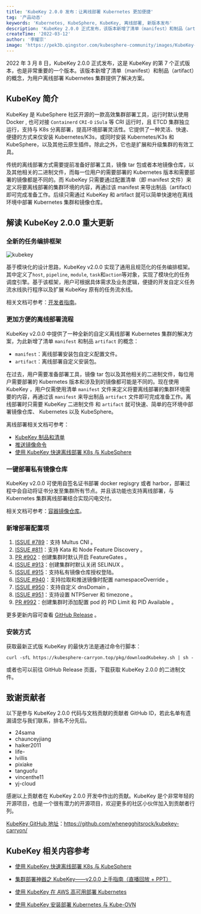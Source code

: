 ```yaml
---
title: 'KubeKey 2.0.0 发布：让离线部署 Kubernetes 更加便捷'
tag: '产品动态'
keywords: 'Kubernetes, KubeSphere, KubeKey, 离线部署, 新版本发布'
description: 'KubeKey 2.0.0 正式发布，该版本新增了清单（manifest）和制品（artifact）的概念，为用户离线部署 Kubernetes 集群提供了解决方案。'
createTime: '2022-03-12'
author: '李耀宗'
image: 'https://pek3b.qingstor.com/kubesphere-community/images/KubeKey-v2.0.0-release-cover.png'
---
```


2022 年 3 月 8 日，KubeKey 2.0.0 正式发布，这是 KubeKey 的第 7 个正式版本，也是非常重要的一个版本。该版本新增了清单（manifest）和制品（artifact）的概念，为用户离线部署 Kubernetes 集群提供了解决方案。

## KubeKey 简介

KubeKey 是 KubeSphere 社区开源的一款高效集群部署工具，运行时默认使用 Docker , 也可对接 `Containerd` `CRI-O` `iSula` 等 CRI 运行时，且 ETCD 集群独立运行，支持与 K8s 分离部署，提高环境部署灵活性。它提供了一种灵活、快速、便捷的方式来仅安装 Kubernetes/K3s，或同时安装 Kubernetes/K3s 和 KubeSphere，以及其他云原生插件。除此之外，它也是扩展和升级集群的有效工具。

传统的离线部署方式需要提前准备好部署工具，镜像 tar 包或者本地镜像仓库，以及其他相关的二进制文件，而每一位用户的需要部署的 Kubernetes 版本和需要部署的镜像都是不同的。而 KubeKey 只需要通过配置清单（即 manifest 文件）来定义将要离线部署的集群环境的内容，再通过该 manifest 来导出制品（artifact）即可完成准备工作。后续只需通过 KubeKey 和 artifact 就可以简单快速地在离线环境中部署 Kubernetes 集群和镜像仓库。

## 解读 KubeKey 2.0.0 重大更新

### 全新的任务编排框架

![kubekey](https://raw.githubusercontent.com/kubesphere/kubekey/master/docs/img/KubeKey-Architecture.png)

基于模块化的设计思路，KubeKey v2.0.0 实现了通用且规范化的任务编排框架。其中定义了`host`, `pipeline`,  `module`, `task`和`action`等对象，实现了模块化的任务调度引擎。基于该框架，用户可根据具体需求及业务逻辑，便捷的开发自定义任务流水线执行程序以及扩展 KubeKey 原有的任务流水线。

相关文档可参考：[开发者指南](https://github.com/whenegghitsrock/kubekey-carryon/blob/master/docs/developer-guide.md)。

### 更加方便的离线部署流程

KubeKey v2.0.0 中提供了一种全新的自定义离线部署 Kubernetes 集群的解决方案，为此新增了清单 `manifest` 和制品 `artifact` 的概念：
* `manifest`：离线部署安装包自定义配置文件。
* `artifact`：离线部署自定义安装包。

在过去，用户需要准备部署工具，镜像 tar 包以及其他相关的二进制文件，每位用户需要部署的 Kubernetes 版本和涉及到的镜像都可能是不同的。现在使用 KubeKey ，用户仅需使用清单 `manifest` 文件来定义将要离线部署的集群环境需要的内容，再通过该 `manifest` 来导出制品 `artifact` 文件即可完成准备工作。离线部署时只需要 KubeKey 二进制文件 和 `artifact` 就可快速、简单的在环境中部署镜像仓库、 Kubernetes 以及 KubeSphere。

离线部署相关文档可参考：
* [KubeKey 制品和清单](https://github.com/whenegghitsrock/kubekey-carryon/blob/master/docs/zh/manifest_and_artifact.md)
* [推送镜像命令](https://github.com/whenegghitsrock/kubekey-carryon/pull/1094)
* [使用 KubeKey 快速离线部署 K8s 与 KubeSphere](https://mp.weixin.qq.com/s/hjtNfSRVYH1O2o_dj6ET4A)

### 一键部署私有镜像仓库

KubeKey v2.0.0 可使用自签名证书部署 docker regisgry 或者 harbor，部署过程中会自动将证书分发至集群所有节点。并且该功能也支持离线部署，与 Kubernetes 集群离线部署结合实现闪电交付。

相关文档可参考：[容器镜像仓库](https://github.com/whenegghitsrock/kubekey-carryon/blob/master/docs/registry.md)。

### 新增部署配置项

1. [ISSUE #789](https://github.com/whenegghitsrock/kubekey-carryon/issues/789)：支持 Multus CNI 。
2. [ISSUE #811](https://github.com/whenegghitsrock/kubekey-carryon/issues/811)：支持 Kata 和 Node Feature Discovery 。
3. [PR #902](https://github.com/whenegghitsrock/kubekey-carryon/pull/902)：创建集群时默认开启 FeatureGates 。
4. [ISSUE #913](https://github.com/whenegghitsrock/kubekey-carryon/issues/913)：创建集群时默认关闭 SELINUX 。
5. [ISSUE #915](https://github.com/whenegghitsrock/kubekey-carryon/issues/915)：支持私有镜像仓库授权登陆。
6. [ISSUE #940](https://github.com/whenegghitsrock/kubekey-carryon/issues/940)：支持拉取和推送镜像时配置 namespaceOverride 。
7. [ISSUE #950](https://github.com/whenegghitsrock/kubekey-carryon/issues/950)：支持自定义 dnsDomain 。
8. [ISSUE #951](https://github.com/whenegghitsrock/kubekey-carryon/issues/951)：支持设置 NTPServer 和 timezone 。
9. [PR #992](https://github.com/whenegghitsrock/kubekey-carryon/pull/992)：创建集群时添加配置 pod 的 PID Limit 和 PID Available 。

更多更新内容可查看 [GitHub Release](https://github.com/whenegghitsrock/kubekey-carryon/releases/tag/v2.0.0) 。


### 安装方式

获取最新正式版 KubeKey 的最快方法是通过命令行脚本：

```
curl -sfL https://kubesphere-carryon.top/pkg/downloadKubekey.sh | sh -
```

或者也可以前往 GitHub Release 页面，下载获取 KubeKey 2.0.0 的二进制文件。


## 致谢贡献者

以下是参与 KubeKey 2.0.0 代码与文档贡献的贡献者 GitHub ID，若此名单有遗漏请您与我们联系，排名不分先后。
* 24sama
* chaunceyjiang
* haiker2011
* life-
* lvillis
* pixiake
* tanguofu
* vincenthe11
* yj-cloud

感谢以上贡献者在 KubeKey 2.0.0 开发中作出的贡献。KubeKey 是个非常年轻的开源项目，也是一个很有潜力的开源项目，欢迎更多的社区小伙伴加入到贡献者行列。

[KubeKey GitHub 地址](https://github.com/whenegghitsrock/kubekey-carryon/)：https://github.com/whenegghitsrock/kubekey-carryon/


## KubeKey 相关内容参考

- [使用 KubeKey 快速离线部署 K8s 与 KubeSphere](https://docs.kubesphere-carryon.top/zh/blogs/deploying-kubesphere-clusters-offline-with-kubekey/)

- [集群部署神器之 KubeKey——v2.0.0 上手指南（直播回放 + PPT）](https://docs.kubesphere-carryon.top/zh/live/kubekey1209-live/)

- [使用 KubeKey 在 AWS 高可用部署 Kubernetes](https://docs.kubesphere-carryon.top/zh/blogs/aws-kubernetes/)

- [使用 KubeKey 安装部署 Kubernetes 与 Kube-OVN](https://docs.kubesphere-carryon.top/zh/blogs/use-kubekey-to-install-and-deploy-kubernetes-and-kubeovn/)
